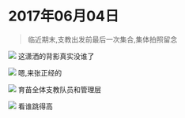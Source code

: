 <link href="../../../style.css" rel="stylesheet" >

# 2017年06月04日
> 临近期末,支教出发前最后一次集合,集体拍照留念

![](https://yumiao.static.twesix.cn/image/2017/06/04/IMG_1.JPG)
这潇洒的背影真实没谁了

![](https://yumiao.static.twesix.cn/image/2017/06/04/IMG_2.JPG)
嗯,来张正经的

![](https://yumiao.static.twesix.cn/image/2017/06/04/IMG_3.JPG)
育苗全体支教队员和管理层

![](https://yumiao.static.twesix.cn/image/2017/06/04/IMG_4.JPG)
看谁跳得高
